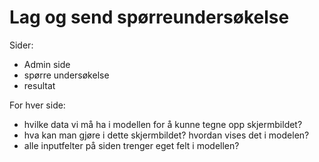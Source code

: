 # Lag og send spørreundersøkelse


Sider: 
 - Admin side
 - spørre undersøkelse
 - resultat

 For hver side:
  - hvilke data vi må ha i modellen for å kunne tegne opp skjermbildet?
  - hva kan man gjøre i dette skjermbildet? hvordan vises det i modelen?
  - alle inputfelter på siden trenger eget felt i modellen?
  